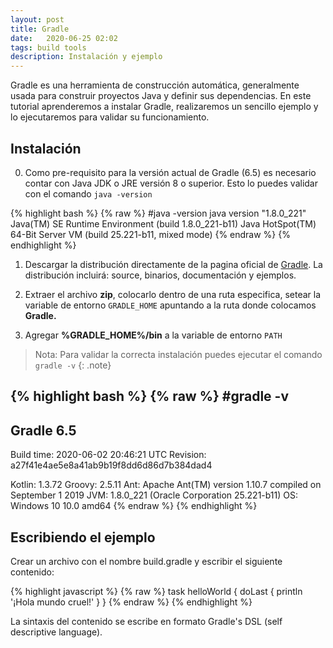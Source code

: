 ```yaml
---
layout: post
title: Gradle
date:   2020-06-25 02:02
tags: build tools
description: Instalación y ejemplo
---
```


Gradle es una herramienta de construcción automática, generalmente usada para construir proyectos Java y definir sus dependencias. En este tutorial aprenderemos a instalar Gradle, realizaremos un sencillo ejemplo y lo ejecutaremos para validar su funcionamiento.

## Instalación

0. Como pre-requisito para la versión actual de Gradle (6.5) es necesario contar con Java JDK o JRE versión 8 o superior. Esto lo puedes validar con el comando `java -version`

{% highlight bash %}
{% raw %}
#java -version
java version "1.8.0_221"
Java(TM) SE Runtime Environment (build 1.8.0_221-b11)
Java HotSpot(TM) 64-Bit Server VM (build 25.221-b11, mixed mode)
{% endraw %}
{% endhighlight %}

1. Descargar la distribución directamente de la pagina oficial de [Gradle](https://gradle.org/releases/). La distribución incluirá: source, binarios, documentación y ejemplos.

2. Extraer el archivo **zip**, colocarlo dentro de una ruta especifica, setear la variable de entorno `GRADLE_HOME` apuntando a la ruta donde colocamos **Gradle.**

3. Agregar **%GRADLE_HOME%/bin** a la variable de entorno `PATH`

>Nota: Para validar la correcta instalación puedes ejecutar el comando `gradle -v`
{: .note}

{% highlight bash %}
{% raw %}
#gradle -v                                                                                            
------------------------------------------------------------
Gradle 6.5
------------------------------------------------------------

Build time:   2020-06-02 20:46:21 UTC
Revision:     a27f41e4ae5e8a41ab9b19f8dd6d86d7b384dad4

Kotlin:       1.3.72
Groovy:       2.5.11
Ant:          Apache Ant(TM) version 1.10.7 compiled on September 1 2019
JVM:          1.8.0_221 (Oracle Corporation 25.221-b11)
OS:           Windows 10 10.0 amd64
{% endraw %}
{% endhighlight %}


## Escribiendo el ejemplo

Crear un archivo con el nombre build.gradle y escribir el siguiente contenido:

{% highlight javascript %}
{% raw %}
task helloWorld {
   doLast {
      println '¡Hola mundo cruel!'
   }
}
{% endraw %}
{% endhighlight %}

La sintaxis del contenido se escribe en formato Gradle's DSL (self descriptive language). 